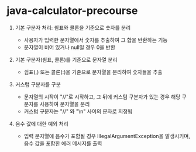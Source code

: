 # java-calculator-precourse

1. 기본 구분자 처리: 쉼표와 콜론을 기준으로 숫자를 분리
   + 사용자가 입력한 문자열에서 숫자를 추출하여 그 합을 반환하는 기능
   + 문자열이 비어 있거나 null일 경우 0을 반환
     
2. 기본 구분자(쉼표, 콜론)를 기준으로 문자열 분리
   + 쉼표(,) 또는 콜론(:)을 기준으로 문자열을 분리하여 숫자들을 추출
     
3. 커스텀 구분자를 구분
   + 문자열의 시작이 "//"로 시작하고, 그 뒤에 커스텀 구분자가 있는 경우 해당 구분자를 사용하여 문자열을 분리
   + 커스텀 구분자는 "//" 와 "\n" 사이의 문자로 지정됨
     
4. 음수 값에 대한 예외 처리
   + 입력 문자열에 음수가 포함될 경우 IllegalArgumentException을 발생시키며, 음수 값을 포함한 에러 메시지를 출력
